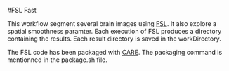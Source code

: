 
#FSL Fast

This workflow segment several brain images using [FSL](http://fsl.fmrib.ox.ac.uk). It also explore a spatial smoothness paramter. Each execution of FSL produces a directory containing the results. Each result directory is saved in the workDirectory.

The FSL code has been packaged with [CARE](http://reproducible.io/). The packaging command is mentionned in the package.sh file. 
